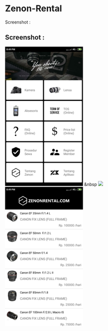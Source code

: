 # Zenon-Rental

Screenshot :

## Screenshot : 
<img src="https://github.com/16110279/Zenon-Rental/blob/master/Screenshot/Main.png" width="256">&nbsp;&nbsp
<img src="(https://github.com/16110279/Zenon-Rental/blob/master/Screenshot/About.png" width="256">&nbsp;&nbsp;<img src="https://github.com/16110279/Zenon-Rental/blob/master/Screenshot/Lens%20Activity.png" width="256">
